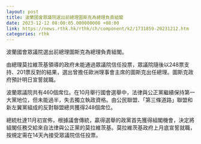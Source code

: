 ```yaml
---
layout: post
title: 波蘭國會眾議院選出前總理圖斯克為總理負責組閣
date: 2023-12-12 08:00:05.000000000 +08:00
link: https://news.rthk.hk/rthk/ch/component/k2/1731859-20231212.htm
categories: rthk
---
```


波蘭國會眾議院選出前總理圖斯克為總理負責組閣。

由總理莫拉維茨基領導的政府未能通過眾議院信任投票，眾議院隨後以248票支持、201票反對的結果，選出曾擔任歐洲理事會主席的圖斯克出任總理。圖斯克政府預計明日宣誓就職。

波蘭眾議院共有460個席位。在10月舉行國會選舉中，法律與公正黨繼續保持第一大黨地位，但未能過半，失去獨立執政資格。由公民聯盟、「第三條道路」聯盟和新左翼黨組成的反對聯盟總共獲得248個席位。

總統杜達11月初宣佈，根據議會傳統，贏得選舉的政黨首先獲得組閣機會，決定將組閣任務交給來自法律與公正黨的莫拉維茨基。莫拉維茨基政府上月底宣誓就職，按規定需在14天內接受眾議院信任投票。
